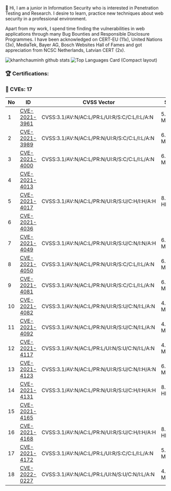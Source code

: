 
👋 Hi, I am a junior in Information Security who is interested in Penetration Testing and Research. I desire to learn, practice new techniques about web security in a professional environment.

Apart from my work, I spend time finding the vulnerabilities in web applications through many Bug Bounties and Responsible Disclosure Programmes. I have been acknowledged on CERT-EU (11x), United Nations (3x), MediaTek, Bayer AG, Bosch Websites Hall of Fames and got appreciation from NCSC Netherlands, Latvian CERT (2x). 

![khanhchauminh github stats](https://github-readme-stats.vercel.app/api?username=khanhchauminh&count_private=true&show_icons=true&include_all_commits=true&theme=dark)
![Top Languages Card (Compact layout)](https://github-readme-stats.vercel.app/api/top-langs/?username=khanhchauminh&layout=compact&theme=dark)


### 🏆 Certifications:


### 🔎 CVEs: 17
|No|ID|CVSS Vector|Score|
|---|---|---|---|
|1|[CVE-2021-3961](https://nvd.nist.gov/vuln/detail/CVE-2021-3961)|CVSS:3.1/AV:N/AC:L/PR:L/UI:R/S:C/C:L/I:L/A:N|5.4 MEDIUM|
|2|[CVE-2021-3989](https://nvd.nist.gov/vuln/detail/CVE-2021-3989)|CVSS:3.1/AV:N/AC:L/PR:N/UI:R/S:C/C:L/I:L/A:N|6.1 MEDIUM|
|3|[CVE-2021-4000](https://nvd.nist.gov/vuln/detail/CVE-2021-4000)|CVSS:3.1/AV:N/AC:L/PR:N/UI:R/S:C/C:L/I:L/A:N|6.1 MEDIUM|
|4|[CVE-2021-4013](https://nvd.nist.gov/vuln/detail/CVE-2021-4013)|||
|5|[CVE-2021-4017](https://nvd.nist.gov/vuln/detail/CVE-2021-4017)|CVSS:3.1/AV:N/AC:L/PR:N/UI:R/S:U/C:H/I:H/A:H|8.8 HIGH|
|6|[CVE-2021-4036](https://nvd.nist.gov/vuln/detail/CVE-2021-4036)|||
|7|[CVE-2021-4049](https://nvd.nist.gov/vuln/detail/CVE-2021-4049)|CVSS:3.1/AV:N/AC:L/PR:N/UI:R/S:U/C:N/I:N/A:H|6.5 MEDIUM|
|8|[CVE-2021-4050](https://nvd.nist.gov/vuln/detail/CVE-2021-4050)|CVSS:3.1/AV:N/AC:L/PR:N/UI:R/S:C/C:L/I:L/A:N|6.1 MEDIUM|
|9|[CVE-2021-4081](https://nvd.nist.gov/vuln/detail/CVE-2021-4081)|CVSS:3.1/AV:N/AC:L/PR:N/UI:R/S:C/C:L/I:L/A:N|6.1 MEDIUM|
|10|[CVE-2021-4082](https://nvd.nist.gov/vuln/detail/CVE-2021-4082)|CVSS:3.1/AV:N/AC:L/PR:N/UI:R/S:U/C:N/I:L/A:N|4.3 MEDIUM|
|11|[CVE-2021-4092](https://nvd.nist.gov/vuln/detail/CVE-2021-4092)|CVSS:3.1/AV:N/AC:L/PR:N/UI:R/S:U/C:N/I:L/A:N|4.3 MEDIUM|
|12|[CVE-2021-4117](https://nvd.nist.gov/vuln/detail/CVE-2021-4117)|CVSS:3.1/AV:N/AC:L/PR:L/UI:N/S:U/C:N/I:L/A:N|4.3 MEDIUM|
|13|[CVE-2021-4123](https://nvd.nist.gov/vuln/detail/CVE-2021-4123)|CVSS:3.1/AV:N/AC:L/PR:N/UI:R/S:U/C:N/I:H/A:N|6.5 MEDIUM|
|14|[CVE-2021-4131](https://nvd.nist.gov/vuln/detail/CVE-2021-4131)|CVSS:3.1/AV:N/AC:L/PR:N/UI:R/S:U/C:H/I:H/A:H|8.8 HIGH|
|15|[CVE-2021-4165](https://nvd.nist.gov/vuln/detail/CVE-2021-4165)|||
|16|[CVE-2021-4168](https://nvd.nist.gov/vuln/detail/CVE-2021-4168)|CVSS:3.1/AV:N/AC:L/PR:N/UI:R/S:U/C:H/I:H/A:H|8.8 HIGH|
|17|[CVE-2021-4172](https://nvd.nist.gov/vuln/detail/CVE-2021-4172)|CVSS:3.1/AV:N/AC:L/PR:L/UI:R/S:C/C:L/I:L/A:N|5.4 MEDIUM|
|18|[CVE-2022-0227](https://nvd.nist.gov/vuln/detail/CVE-2022-0227)|CVSS:3.1/AV:N/AC:L/PR:L/UI:N/S:U/C:N/I:L/A:N|4.3 MEDIUM|

